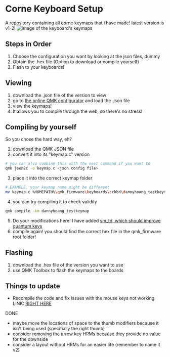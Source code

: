 # Corne Keyboard Setup

A repository containing all corne keymaps that i have made! latest version is v1-2!
![image of the keyboard's keymaps](https://github.com/user-attachments/assets/e396b43e-4ecf-4153-8140-ad0a587c97aa)

## Steps in Order
1) Choose the configuration you want by looking at the json files, dummy
2) Obtain the .hex file (Option to download or compile yourself)
3) Flash to your keyboards!

## Viewing
1) download the .json file of the version to view
2) go to [the online QMK configurator](https://config.qmk.fm/#/crkbd/rev1/LAYOUT_split_3x6_3) and load the .json file
3) view the keymaps!
4) It allows you to compile through the web, so there's no stress!

## Compiling by yourself
So you chose the hard way, eh?
1) download the QMK JSON file
2) convert it into its "keymap.c" version
```bash
# you can also combine this with the next command if you want to
qmk json2c -o keymap.c <json config file>
```
3) place it into the correct keymap folder
```bash
# EXAMPLE, your keymap name might be different
mv keymap.c %HOMEPATH%\qmk_firmware\keyboards\crkbd\dannyhoang_testkeymap
```
4) you can try compiling it to check validity
```bash
qmk compile -km dannyhoang_testkeymap
```
5) Do your modifications here! I have added [sm_td, which should improve quantum keys](https://github.com/stasmarkin/sm_td)
6) compile again! you should find the correct hex file in the qmk_firmware root folder!


## Flashing 
1) download the .hex file of the version you want to use
2) use QMK Toolbox to flash the keymaps to the boards

## Things to update
- Recompile the code and fix issues with the mouse keys not working LINK: [RIGHT HERE](https://www.reddit.com/r/olkb/comments/gfgpwp/help_with_qmk_mouse_keys/)

DONE
- maybe move the locations of space to the thumb modifiers because it isn't being used (specifially the right thumb)
- consider removing the arrow key HRMs because they provide no value for the downside
- consider a layout without HRMs for an easier life (remember to name it v2)
